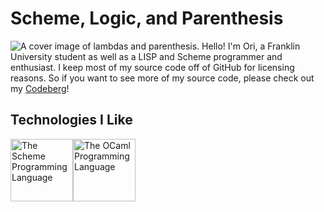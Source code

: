 # Scheme, Logic, and Parenthesis
<img src="https://github.com/pawjamacat/pawjamacat/blob/main/cover.png?raw=true" alt="A cover image of lambdas and parenthesis."/>
Hello! I'm Ori, a Franklin University student as well as a LISP and Scheme programmer and enthusiast. I keep most of my source code
off of GitHub for licensing reasons. So if you want to see more of my source code, please check out my <a href="https://codeberg.org/juniper">Codeberg</a>!

## Technologies I Like
<div style="display: block;">
  <img src="https://github.com/pawjamacat/pawjamacat/blob/main/Scheme.png?raw=true" alt="The Scheme Programming Language" style="float: left; width: 100px"/>
  <img src="https://github.com/pawjamacat/pawjamacat/blob/main/OCaml.png?raw=true" alt="The OCaml Programming Language" style="float: left; width: 100px"/>
</div>

